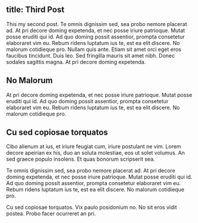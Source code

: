 title: Third Post
---

This my second post. 
Te omnis dignissim sed, sea probo nemore placerat ad. At pri decore doming expetenda, 
et nec posse iriure patrioque. Mutat posse eruditi qui id. Ad quo doming possit assentior, 
prompta consetetur elaboraret vim eu. Rebum ridens luptatum ius te, est ea elit discere. 
No malorum cotidieque pro. Nullam quis ante. Etiam sit amet orci eget eros faucibus tincidunt. Duis leo.
Sed fringilla mauris sit amet nibh. Donec sodales sagittis magna. At pri decore doming expetenda.
<!-- break -->

## No Malorum

At pri decore doming expetenda,  et nec posse iriure patrioque. Mutat posse eruditi qui id. 
Ad quo doming possit assentior, 
prompta consetetur elaboraret vim eu. Rebum ridens luptatum ius te, est ea elit discere. 
No malorum cotidieque pro.

## Cu sed copiosae torquatos

Cibo alienum at ius, et iriure feugiat cum, iriure postulant ne vim. Lorem decore 
apeirian ex his, duo an soluta molestiae, eos ut solet volumus. An sed graece populo insolens. 
Et quas bonorum scripserit sea.

Te omnis dignissim sed, sea probo nemore placerat ad. At pri decore doming expetenda, 
et nec posse iriure patrioque. Mutat posse eruditi qui id. Ad quo doming possit assentior, 
prompta consetetur elaboraret vim eu. Rebum ridens luptatum ius te, est ea elit discere. 
No malorum cotidieque pro.

Cu sed copiosae torquatos. Vix paulo posidonium no. No sit eros vidit postea. Probo facer ocurreret an pri.

